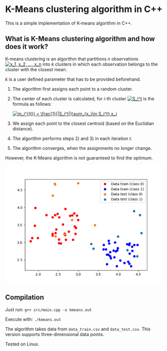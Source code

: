 # K-Means clustering algorithm in C++

This is a simple implementation of K-means algorithm in C++. 

## What is K-Means clustering algorithm and how does it work?

K-means clustering is an algorithm that partitions *n* observations <a href="https://www.codecogs.com/eqnedit.php?latex=x_1,&space;x_2,&space;...,&space;x_n" target="_blank"><img src="https://latex.codecogs.com/gif.latex?x_1,&space;x_2,&space;...,&space;x_n" title="x_1, x_2, ..., x_n" /></a> into *k* clusters in which each observation belongs to the cluster with the closest mean.

*k* is a user defined parameter that has to be provided beforehand. 

1) The algorithm first assigns each point to a random cluster. 

2) The center of each cluster is calculated, for *i*-th cluster <a href="https://www.codecogs.com/eqnedit.php?latex=S_i^t" target="_blank"><img src="https://latex.codecogs.com/gif.latex?S_i^t" title="S_i^t" /></a> is the formula as follows:

    <a href="https://www.codecogs.com/eqnedit.php?latex=m_i^{(t)}&space;=&space;\frac{1}{|S_i^t|}\sum_{x_j\in&space;S_i^t}&space;x_j" target="_blank"><img src="https://latex.codecogs.com/gif.latex?m_i^{(t)}&space;=&space;\frac{1}{|S_i^t|}\sum_{x_j\in&space;S_i^t}&space;x_j" title="m_i^{(t)} = \frac{1}{|S_i^t|}\sum_{x_j\in S_i^t} x_j" /></a>

3) We assign each point to the closest centroid (based on the Euclidian distance).

4) The algorithm performs steps 2) and 3) in each iteration *t*. 
5) The algorithm converges, when the assignments no longer change. 
 
However, the K-Means algorithm is not guaranteed to find the optimum. 

![Clustering obtained using my implementation of K-means algorithm](clusters.png)

## Compilation

Just run:
`g++ src/main.cpp -o kmeans.out`

Execute with:
`./kmeans.out`

The algorithm takes data from `data_train.csv` and `data_test.csv`. This version supports three-dimensional data points.

Tested on Linux.
